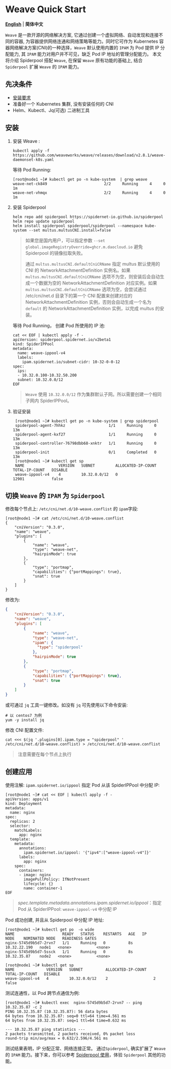 # Weave Quick Start

[**English**](./get-started-weave.md) | **简体中文**

`Weave` 是一款开源的网络解决方案, 它通过创建一个虚拟网络、自动发现和连接不同的容器, 为容器提供网络连通和网络策略等能力。同时它可作为 Kubernetes 容器网络解决方案(CNI)的一种选择，`Weave` 默认使用内置的 `IPAM` 为 Pod 提供 IP 分配能力, 其 `IPAM` 能力对用户并不可见，缺乏 Pod IP 地址的管理分配能力。 本文将介绍 Spiderpool 搭配 `Weave`, 在保留 `Weave` 原有功能的基础上, 结合 `Spiderpool` 扩展 `Weave` 的 `IPAM` 能力。

## 先决条件

- [安装要求](./../system-requirements-zh_CN.md)
- 准备好一个 Kubernetes 集群, 没有安装任何的 CNI
- Helm、Kubectl、Jq(可选) 二进制工具

## 安装

1. 安装 Weave :

    ```shell
    kubectl apply -f  https://github.com/weaveworks/weave/releases/download/v2.8.1/weave-daemonset-k8s.yaml
    ```

    等待 Pod Running:

    ```shell
    [root@node1 ~]# kubectl get po -n kube-system  | grep weave
    weave-net-ck849                         2/2     Running     4     0   1m
    weave-net-vhmqx                         2/2     Running     4     0   1m
    ```

2. 安装 Spiderpool

    ```shell
    helm repo add spiderpool https://spidernet-io.github.io/spiderpool
    helm repo update spiderpool
    helm install spiderpool spiderpool/spiderpool --namespace kube-system --set multus.multusCNI.install=false
    ```

    > 如果您是国内用户，可以指定参数 `--set global.imageRegistryOverride=ghcr.m.daocloud.io` 避免 Spiderpool 的镜像拉取失败。
    >
    > 通过 `multus.multusCNI.defaultCniCRName` 指定 multus 默认使用的 CNI 的 NetworkAttachmentDefinition 实例名。如果 `multus.multusCNI.defaultCniCRName` 选项不为空，则安装后会自动生成一个数据为空的 NetworkAttachmentDefinition 对应实例。如果 `multus.multusCNI.defaultCniCRName` 选项为空，会尝试通过 /etc/cni/net.d 目录下的第一个 CNI 配置来创建对应的 NetworkAttachmentDefinition 实例，否则会自动生成一个名为 `default` 的 NetworkAttachmentDefinition 实例，以完成 multus 的安装。

    等待 Pod Running， 创建 Pod 所使用的 IP 池:

     ```shell
     cat << EOF | kubectl apply -f -
     apiVersion: spiderpool.spidernet.io/v2beta1
     kind: SpiderIPPool
     metadata:
       name: weave-ippool-v4
       labels:  
         ipam.spidernet.io/subnet-cidr: 10-32-0-0-12
     spec:
       ips:
       - 10.32.0.100-10.32.50.200
       subnet: 10.32.0.0/12
     EOF
     ```

     > `Weave` 使用 `10.32.0.0/12` 作为集群默认子网。所以需要创建一个相同子网内 SpiderIPPool。

3. 验证安装

   ```shell
    [root@node1 ~]# kubectl get po -n kube-system | grep spiderpool
    spiderpool-agent-7hhkz                   1/1     Running     0              13m
    spiderpool-agent-kxf27                   1/1     Running     0              13m
    spiderpool-controller-76798dbb68-xnktr   1/1     Running     0              13m
    spiderpool-init                          0/1     Completed   0              13m
    [root@node1 ~]# kubectl get sp
    NAME               VERSION   SUBNET         ALLOCATED-IP-COUNT   TOTAL-IP-COUNT   DISABLE
    weave-ippool-v4    4         10.32.0.0/12   0                    12901            false
   ```

## 切换 `Weave` 的 `IPAM` 为 `Spiderpool`

修改每个节点上: `/etc/cni/net.d/10-weave.conflist` 的 `ipam`字段:

  ```shell
  [root@node1 ~]# cat /etc/cni/net.d/10-weave.conflist
  {
      "cniVersion": "0.3.0",
      "name": "weave",
      "plugins": [
          {
              "name": "weave",
              "type": "weave-net",
              "hairpinMode": true
          },
          {
              "type": "portmap",
              "capabilities": {"portMappings": true},
              "snat": true
          }
      ]
  }
  ```

修改为:

  ```json
  {
      "cniVersion": "0.3.0",
      "name": "weave",
      "plugins": [
          {
              "name": "weave",
              "type": "weave-net",
              "ipam": {
                "type": "spiderpool"
              },
              "hairpinMode": true
          },
          {
              "type": "portmap",
              "capabilities": {"portMappings": true},
              "snat": true
          }
      ]
  }
  ```

或可通过 `jq`  工具一键修改。如没有 `jq` 可先使用以下命令安装:

  ```shell
  # 以 centos7 为例
  yum -y install jq
  ```

修改 CNI 配置文件:

  ```shell
  cat <<< $(jq '.plugins[0].ipam.type = "spiderpool" ' /etc/cni/net.d/10-weave.conflist) > /etc/cni/net.d/10-weave.conflist
  ```

> 注意需要在每个节点上执行

## 创建应用

使用注解: `ipam.spidernet.io/ippool` 指定 Pod 从该 SpiderIPPool 中分配 IP:

  ```shell
  [root@node1 ~]# cat << EOF | kubectl apply -f -
  apiVersion: apps/v1
  kind: Deployment
  metadata:
    name: nginx
  spec:
    replicas: 2
    selector:
      matchLabels:
        app: nginx
    template:
      metadata:
        annotations:
          ipam.spidernet.io/ippool: '{"ipv4":["weave-ippool-v4"]}'
        labels:
          app: nginx
      spec:
        containers:
        - image: nginx
          imagePullPolicy: IfNotPresent
          lifecycle: {}
          name: container-1
  EOF
  ```

> _spec.template.metadata.annotations.ipam.spidernet.io/ippool_：指定 Pod 从 SpiderIPPool:  `weave-ippool-v4` 中分配 IP

Pod 成功创建, 并且从 Spiderpool 中分配 IP 地址:

  ```shell
  [root@node1 ~]# kubectl get po  -o wide
  NAME                     READY   STATUS    RESTARTS   AGE   IP             NODE    NOMINATED NODE   READINESS GATES
  nginx-5745d9b5d7-2rvn7   1/1     Running   0          8s    10.32.22.190   node1   <none>           <none>
  nginx-5745d9b5d7-5ssck   1/1     Running   0          8s    10.32.35.87    node2   <none>           <none>

  [root@node1 ~]# kubectl get sp
  NAME              VERSION   SUBNET          ALLOCATED-IP-COUNT   TOTAL-IP-COUNT   DISABLE
  weave-ippool-v4   4         10.32.0.0/12    2                    2                false
  ```

测试连通性，以 Pod 跨节点通信为例:

  ```shell
  [root@node1 ~]# kubectl exec  nginx-5745d9b5d7-2rvn7 -- ping 10.32.35.87 -c 2
  PING 10.32.35.87 (10.32.35.87): 56 data bytes
  64 bytes from 10.32.35.87: seq=0 ttl=64 time=4.561 ms
  64 bytes from 10.32.35.87: seq=1 ttl=64 time=0.632 ms

  --- 10.32.35.87 ping statistics ---
  2 packets transmitted, 2 packets received, 0% packet loss
  round-trip min/avg/max = 0.632/2.596/4.561 ms
  ```

测试结果表明，IP 分配正常、网络连接正常。 通过`Spiderpool`, 确实扩展了 `Weave` 的 `IPAM` 能力。接下来，你可以参考 [Spiderpool 使用](https://spidernet-io.github.io/spiderpool/)，体验 `Spiderpool` 其他的功能。
